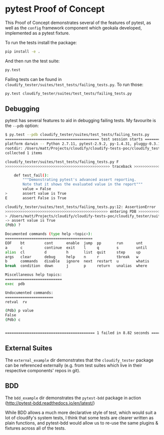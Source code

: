 # pytest Proof of Concept
This Proof of Concept demonstrates several of the features of pytest, as well as the `config` framework component which geokala developed, implemented as a pytest fixture.

To run the tests install the package:

```bash
pip install -e .
```

And then run the test suite:

```bash
py.test
```


Failing tests can be found in `cloudify_tester/suites/test_tests/failing_tests.py`. To run those:

```bash
py.test cloudify_tester/suites/test_tests/failing_tests.py
```

## Debugging
pytest has several features to aid in debugging failing tests. My favourite is the `--pdb` option:

```bash
$ py.test --pdb cloudify_tester/suites/test_tests/failing_tests.py
=========================================== test session starts ============================================
platform darwin -- Python 2.7.11, pytest-2.9.2, py-1.4.31, pluggy-0.3.1
rootdir: /Users/matt/Projects/cloudify/cloudify-tests-poc/cloudify_tester, inifile: pytest.ini
collected 1 items

cloudify_tester/suites/test_tests/failing_tests.py F
>>>>>>>>>>>>>>>>>>>>>>>>>>>>>>>>>>>>>>>>>>>>>>>> traceback >>>>>>>>>>>>>>>>>>>>>>>>>>>>>>>>>>>>>>>>>>>>>>>>>

    def test_fail():
        """Demonstrating pytest's advanced assert reporting.
        Note that it shows the evaluated value in the report"""
        value = False
>       assert value is True
E       assert False is True

cloudify_tester/suites/test_tests/failing_tests.py:12: AssertionError
>>>>>>>>>>>>>>>>>>>>>>>>>>>>>>>>>>>>>>>>>>>>>>> entering PDB >>>>>>>>>>>>>>>>>>>>>>>>>>>>>>>>>>>>>>>>>>>>>>>
> /Users/matt/Projects/cloudify/cloudify-tests-poc/cloudify_tester/suites/test_tests/failing_tests.py(12)test_fail()
-> assert value is True
(Pdb) ?

Documented commands (type help <topic>):
========================================
EOF    bt         cont      enable  jump  pp       run      unt
a      c          continue  exit    l     q        s        until
alias  cl         d         h       list  quit     step     up
args   clear      debug     help    n     r        tbreak   w
b      commands   disable   ignore  next  restart  u        whatis
break  condition  down      j       p     return   unalias  where

Miscellaneous help topics:
==========================
exec  pdb

Undocumented commands:
======================
retval  rv

(Pdb) p value
False
(Pdb) c


========================================= 1 failed in 8.82 seconds =========================================
```

## External Suites
The `external_example` dir demonstrates that the `cloudify_tester` package can be referenced externally (e.g. from test suites which live in their respective components' repos in git).

## BDD
The `bdd_example` dir demonstrates the `pytest-bdd` package in action (http://pytest-bdd.readthedocs.io/en/latest/)

While BDD allows a much more declarative style of test, which would suit a lot of cloudify's system tests, I think that some tests are clearer written as plain functions, and pytest-bdd would allow us to re-use the same plugins & fixtures across all of the tests.
